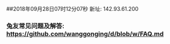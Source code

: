 ##2018年09月28日07时12分07秒 新址: 142.93.61.200
### 兔友常见问题及解答: https://github.com/wanggonging/d/blob/w/FAQ.md
